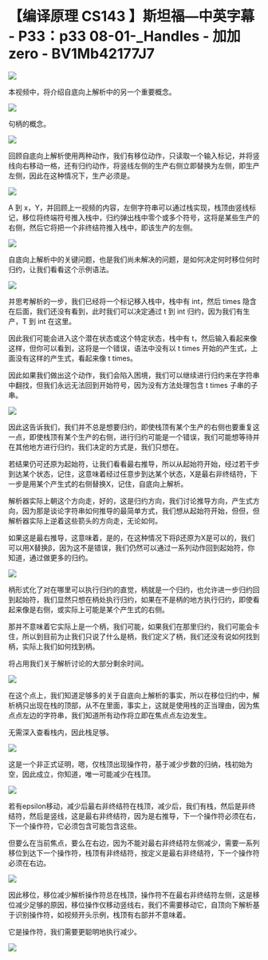 # 【编译原理 CS143 】斯坦福—中英字幕 - P33：p33 08-01-_Handles - 加加zero - BV1Mb42177J7

![](img/8217d266268e7ae142b25dcb28712ec2_0.png)

本视频中，将介绍自底向上解析中的另一个重要概念。

![](img/8217d266268e7ae142b25dcb28712ec2_2.png)

句柄的概念。

![](img/8217d266268e7ae142b25dcb28712ec2_4.png)

回顾自底向上解析使用两种动作，我们有移位动作，只读取一个输入标记，并将竖线向右移动一格，还有归约动作，将竖线左侧的生产右侧立即替换为左侧，即生产左侧，因此在这种情况下，生产必须是。



![](img/8217d266268e7ae142b25dcb28712ec2_6.png)

A 到 x，Y，并回顾上一视频的内容，左侧字符串可以通过栈实现，栈顶由竖线标记，移位将终端符号推入栈中，归约弹出栈中零个或多个符号，这将是某些生产的右侧，然后它将把一个非终结符推入栈中，即该生产的左侧。



![](img/8217d266268e7ae142b25dcb28712ec2_8.png)

自底向上解析中的关键问题，也是我们尚未解决的问题，是如何决定何时移位何时归约，让我们看看这个示例语法。



![](img/8217d266268e7ae142b25dcb28712ec2_10.png)

并思考解析的一步，我们已经将一个标记移入栈中，栈中有 int，然后 times 隐含在后面，我们还没有看到，此时我们可以决定通过 t 到 int 归约，因为我们有生产，T 到 int 在这里。

因此我们可能会进入这个潜在状态或这个特定状态，栈中有 t，然后输入看起来像这样，但你可以看到，这将是一个错误，语法中没有以 t times 开始的产生式，上面没有这样的产生式，看起来像 t times。

因此如果我们做出这个动作，我们会陷入困境，我们可以继续进行归约来在字符串中翻找，但我们永远无法回到开始符号，因为没有方法处理包含 t times 子串的子串。



![](img/8217d266268e7ae142b25dcb28712ec2_12.png)

因此这告诉我们，我们并不总是想要归约，即使栈顶有某个生产的右侧也要重复这一点，即使栈顶有某个生产的右侧，进行归约可能是一个错误，我们可能想等待并在其他地方进行归约，我们决定的方式是，我们只想在。

若结果仍可还原为起始符，让我们看看最右推导，所以从起始符开始，经过若干步到达某个状态，记住，这意味着经过任意步到达某个状态，X是最右非终结符，下一步是用某个产生式的右侧替换X，记住，自底向上解析。

解析器实际上朝这个方向走，好的，这是归约方向，我们讨论推导方向，产生式方向，因为那是谈论字符串如何推导的最简单方式，我们想从起始符开始，但但，但解析器实际上逆着这些箭头的方向走，无论如何。

如果这是最右推导，这意味着，是的，在这种情况下将β还原为X是可以的，我们可以用X替换β，因为这不是错误，我们仍然可以通过一系列动作回到起始符，你知道，通过做更多的归约。



![](img/8217d266268e7ae142b25dcb28712ec2_14.png)

柄形式化了对在哪里可以执行归约的直觉，柄就是一个归约，也允许进一步归约回到起始符，我们显然只想在柄处执行归约，如果在不是柄的地方执行归约，即使看起来像是右侧，或实际上可能是某个产生式的右侧。

那并不意味着它实际上是一个柄，我们可能，如果我们在那里归约，我们可能会卡住，所以到目前为止我们只说了什么是柄，我们定义了柄，我们还没有说如何找到柄，实际上我们如何找到柄。

将占用我们关于解析讨论的大部分剩余时间。

![](img/8217d266268e7ae142b25dcb28712ec2_16.png)

在这个点上，我们知道足够多的关于自底向上解析的事实，所以在移位归约中，解析柄只出现在栈的顶部，从不在里面，事实上，这就是使用栈的正当理由，因为焦点点左边的字符串，我们知道所有动作将立即在焦点点左边发生。

无需深入查看栈内，因此栈足够。

![](img/8217d266268e7ae142b25dcb28712ec2_18.png)

这是一个非正式证明，嗯，仅栈顶出现操作符，基于减少步数的归纳，栈初始为空，因此成立，你知道，唯一可能减少在栈顶。



![](img/8217d266268e7ae142b25dcb28712ec2_20.png)

若有epsilon移动，减少后最右非终结符在栈顶，减少后，我们有栈，然后是非终结符，然后是竖线，这是最右非终结符，因为是右推导，下一个操作符必须在右，下一个操作符，它必须包含可能包含这些。

但要么在当前焦点，要么在右边，因为不能对最右非终结符左侧减少，需要一系列移位到达下一个操作符，栈顶有非终结符，按定义是最右非终结符，下一个操作符必须在右边。



![](img/8217d266268e7ae142b25dcb28712ec2_22.png)

因此移位，移位减少解析操作符总在栈顶，操作符不在最右非终结符左侧，这是移位减少足够的原因，移位操作仅移动竖线右，我们不需要移动它，自顶向下解析基于识别操作符，如视频开头示例，栈顶有右部并不意味着。

它是操作符，我们需要更聪明地执行减少。

![](img/8217d266268e7ae142b25dcb28712ec2_24.png)